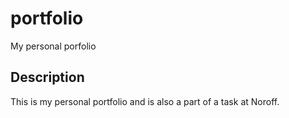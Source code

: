 # portfolio

My personal porfolio

## Description

This is my personal portfolio and is also a part of a task at Noroff.
